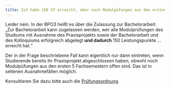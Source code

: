 ```yaml
---
title: Ich habe 150 CP erreicht, aber noch Modulpüfungen aus den ersten 5 Fachsemestern offen. Kann ich trotzdem meine Bachelorarbeit anmelden?
---
```


Leider nein. In der BPO3 heißt es über die Zulassung zur Bachelorarbeit: „Zur Bachelorarbeit kann zugelassen werden, wer alle Modulprüfungen des Studiums mit Ausnahme des Praxisprojekts sowie der Bachelorarbeit und des Kolloquiums erfolgreich abgelegt **und dadurch** 150 Leistungspunkte … erreicht hat.“

Der in der Frage beschriebene Fall kann eigentlich nur dann eintreten, wenn Studierende bereits ihr Praxisprojekt abgeschlossen haben, obwohl noch Modulpüfungen aus den ersten 5 Fachsemestern offen sind. Das ist in seltenen Ausnahmefällen möglich.

Konsultieren Sie dazu bitte auch die [Prüfungsordnung](https://www.th-koeln.de/studium/medieninformatik-bachelor--ordnungen-und-formulare_3963.php).
